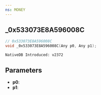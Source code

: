 ```yaml
---
ns: MONEY
---
```

## _0x533073E8A596008C

```c
// 0x533073E8A596008C
void _0x533073E8A596008C(Any p0, Any p1);
```

```
NativeDB Introduced: v2372
```

## Parameters
* **p0**:
* **p1**:
